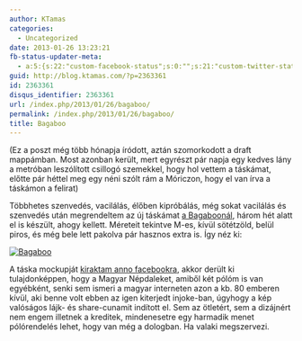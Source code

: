 ```yaml
---
author: KTamas
categories:
  - Uncategorized
date: 2013-01-26 13:23:21
fb-status-updater-meta:
  - a:5:{s:22:"custom-facebook-status";s:0:"";s:21:"custom-twitter-status";s:0:"";s:7:"fb-push";s:1:"1";s:7:"tw-push";s:1:"1";s:4:"push";s:1:"1";}
guid: http://blog.ktamas.com/?p=2363361
id: 2363361
disqus_identifier: 2363361
url: /index.php/2013/01/26/bagaboo/
permalink: /index.php/2013/01/26/bagaboo/
title: Bagaboo
---
```


(Ez a poszt még több hónapja íródott, aztán szomorkodott a draft mappámban. Most azonban került, mert egyrészt pár napja egy kedves lány a metróban leszólított csillogó szemekkel, hogy hol vettem a táskámat, előtte pár héttel meg egy néni szólt rám a Móriczon, hogy el van írva a táskámon a felirat)

Többhetes szenvedés, vacilálás, élőben kipróbálás, még sokat vacilálás és szenvedés után megrendeltem az új táskámat [a Bagaboonál](http://bagaboo.hu/hu/messenger-bag/), három hét alatt el is készült, ahogy kellett. Méreteit tekintve M-es, kívül sötétzöld, belül piros, és még bele lett pakolva pár hasznos extra is. Így néz ki:

[<img src="/wp-content/uploads/2013/01/2012-08-23-15.49.13-1024x768.jpg" alt="Bagaboo" width="640" height="480" class="aligncenter size-large wp-image-2363490" srcset="/wp-content/uploads/2013/01/2012-08-23-15.49.13-1024x768.jpg 1024w, /wp-content/uploads/2013/01/2012-08-23-15.49.13-300x225.jpg 300w" sizes="(max-width: 640px) 100vw, 640px" />](/wp-content/uploads/2013/01/2012-08-23-15.49.13.jpg)

A táska mockupját [kiraktam anno facebookra](https://www.facebook.com/photo.php?fbid=10150949105815146&set=a.10150170236165146.304379.722715145&type=1&theater), akkor derült ki tulajdonképpen, hogy a Magyar Népdaleket, amiből két pólóm is van egyébként, senki sem ismeri a magyar interneten azon a kb. 80 emberen kívül, aki benne volt ebben az igen kiterjedt injoke-ban, úgyhogy a kép valóságos lájk- és share-cunamit indított el. Sem az ötletért, sem a dizájnért nem engem illetnek a kreditek, mindenesetre egy harmadik menet pólórendelés lehet, hogy van még a dologban. Ha valaki megszervezi.
